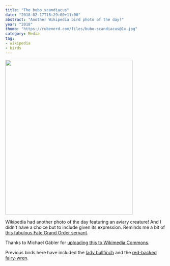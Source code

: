 ```yaml
---
title: "The bubo scandiacus"
date: "2018-02-17T18:29:00+11:00"
abstract: "Another Wikipedia bird photo of the day!"
year: "2018"
thumb: "https://rubenerd.com/files/bubo-scandiacus@1x.jpg"
category: Media
tag:
- wikipedia
- birds
---
```

<p><img src="https://rubenerd.com/files/2018/bubo-scandiacus@1x.jpg" alt="" style="width:400px; height:485px;" srcset="https://rubenerd.com/files/2018/bubo-scandiacus@1x.jpg 1x, https://rubenerd.com/files/2018/bubo-scandiacus@2x.jpg 2x" /></p>

Wikipedia had another photo of the day featuring an aviary creature! And I didn't have a choice but to include given its expression. Reminds me a bit of [this fabulous Fate Grand Order servant].

Thanks to Michael Gäbler for [uploading this to Wikimedia Commons].

Previous birds here have included the [lady bullfinch] and the [red-backed fairy-wren].

[Michael Gäbler]: https://commons.wikimedia.org/wiki/User:Michael_Gäbler
[uploading this to Wikimedia Commons]: https://commons.wikimedia.org/wiki/File:Bubo_scandiacus_(Linnaeus,_1758)_Male.jpg
[lady bullfinch]: https://rubenerd.com/the-daily-bird-via-sjdorst/
[red-backed fairy-wren]: https://rubenerd.com/the-red-backed-fairy-wren/
[this fabulous Fate Grand Order servant]: https://grandorder.wiki/Nitocris_(Assassin)

